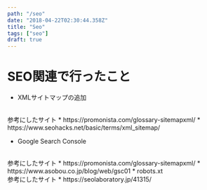 ```yaml
---
path: "/seo"
date: "2018-04-22T02:30:44.358Z"
title: "Seo"
tags: ["seo"]
draft: true
---
```



# SEO関連で行ったこと

* XMLサイトマップの追加
<br />
	参考にしたサイト
	* https://promonista.com/glossary-sitemapxml/
	* https://www.seohacks.net/basic/terms/xml_sitemap/

* Google Search Console
<br />
	参考にしたサイト
	* https://promonista.com/glossary-sitemapxml/
	* https://www.asobou.co.jp/blog/web/gsc01
* robots.xt
<br />
	参考にしたサイト
	* https://seolaboratory.jp/41315/

